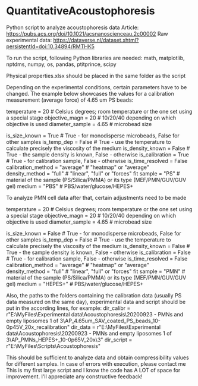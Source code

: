 # QuantitativeAcoustophoresis
Python script to analyze acoustophoresis data 
Article: https://pubs.acs.org/doi/10.1021/acsnanoscienceau.2c00002
Raw experimental data: https://dataverse.nl/dataset.xhtml?persistentId=doi:10.34894/RMTHK5 

To run the script, following Python libraries are needed:
math, matplotlib, nptdms, numpy, os, pandas, ptitprince, scipy 

Physical properties.xlsx should be placed in the same folder as the script

Depending on the experimental conditions, certain parameters have to be changed. The example below showcases the values for a calibration measurement (average force) of 4.65 um PS beads:

temperature = 20                    # Celsius degrees; room temperature or the one set using a special stage
objective_magn = 20                 # 10/20/40 depending on which objective is used
diameter_sample = 4.65              # microbead size

is_size_known = True                # True - for monodisperse microbeads, False for other samples
is_temp_dep = False                 # True - use the temperature to calculate precisely the viscosity of the medium
is_density_known = False            # True - the sample density is known, False - otherwise
is_calibration = True               # True - for calibration sample, False - otherwise
is_time_resolved = False
calibration_method = "average"      # "heatmap" or "average"       
density_method = "full"             # "linear", "full" or "forces" fit
sample = "PS"                       # material of the sample (PS/Silica/PMMA) or its type (MEF/PMN/GUV/GUV gel)
medium = "PBS"                      # PBS/water/glucose/HEPES+


To analyze PMN cell data after that, certain adjustments need to be made

temperature = 20                    # Celsius degrees; room temperature or the one set using a special stage
objective_magn = 20                 # 10/20/40 depending on which objective is used
diameter_sample = 4.65              # microbead size

is_size_known = False               # True - for monodisperse microbeads, False for other samples
is_temp_dep = False                 # True - use the temperature to calculate precisely the viscosity of the medium
is_density_known = False            # True - the sample density is known, False - otherwise
is_calibration = False              # True - for calibration sample, False - otherwise
is_time_resolved = False
calibration_method = "average"      # "heatmap" or "average"       
density_method = "full"             # "linear", "full" or "forces" fit
sample = "PMN"                      # material of the sample (PS/Silica/PMMA) or its type (MEF/PMN/GUV/GUV gel)
medium = "HEPES+"                   # PBS/water/glucose/HEPES+


Also, the paths to the folders containing the calibration data (usually PS data measured on the same day), experimental data and script should be put in the according lines, for example:
dir_calibr = r"E:\MyFiles\Experimental data\Acoustophoresis\20200923 - PMNs and empty liposomes 1 of 3\AP_4.65um_SAV_coated_PS_beads_10-0p45V_20x_recalibration"
dir_data = r"E:\MyFiles\Experimental data\Acoustophoresis\20200923 - PMNs and empty liposomes 1 of 3\AP_PMNs_HEPES+_10-0p65V_20x\3"
dir_script = r"E:\MyFiles\Scripts\Acoustophoresis"

This should be sufficient to analyze data and obtain compressibility values for different samples. 
In case of errors with execution, please contact me
This is my first large script and I know the code has A LOT of space for improvement. I'll appreciate any constructive feedback!
